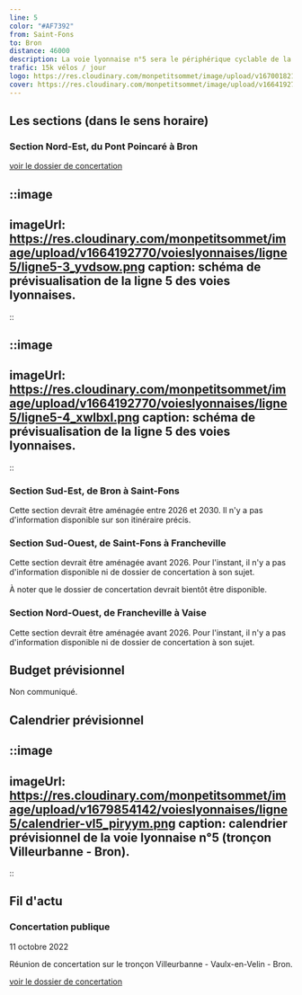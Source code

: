 ```yaml
---
line: 5
color: "#AF7392"
from: Saint-Fons
to: Bron
distance: 46000
description: La voie lyonnaise n°5 sera le périphérique cyclable de la métropole de Lyon. En effet cette ligne sera circulaire et sera la seule à ne pas traverser Lyon. Elle permettra en 2026 de relier Bron à Oullins, Sainte-Foy-les-Lyon, Francheville ou encore Tassin-la-Demi-Lune.
trafic: 15k vélos / jour
logo: https://res.cloudinary.com/monpetitsommet/image/upload/v1670018212/voieslyonnaises/ligne5/cover-vl5_bf9kkx.png
cover: https://res.cloudinary.com/monpetitsommet/image/upload/v1664192770/voieslyonnaises/ligne5/ligne5-4_xwlbxl.png
---
```


## Les sections (dans le sens horaire)

### Section Nord-Est, du Pont Poincaré à Bron

[voir le dossier de concertation](https://www.grandlyon.com/fileadmin/user_upload/media/pdf/grands-projets/concertation-reglementaire/20220916_voieslyonnaises_ligne5-nord-est_dossier.pdf)

::image
---
imageUrl: https://res.cloudinary.com/monpetitsommet/image/upload/v1664192770/voieslyonnaises/ligne5/ligne5-3_yvdsow.png
caption: schéma de prévisualisation de la ligne 5 des voies lyonnaises.
---
::

::image
---
imageUrl: https://res.cloudinary.com/monpetitsommet/image/upload/v1664192770/voieslyonnaises/ligne5/ligne5-4_xwlbxl.png
caption: schéma de prévisualisation de la ligne 5 des voies lyonnaises.
---
::

### Section Sud-Est, de Bron à Saint-Fons
Cette section devrait être aménagée entre 2026 et 2030. Il n'y a pas d'information disponible sur son itinéraire précis.

### Section Sud-Ouest, de Saint-Fons à Francheville
Cette section devrait être aménagée avant 2026. Pour l'instant, il n'y a pas d'information disponible ni de dossier de concertation à son sujet.

À noter que le dossier de concertation devrait bientôt être disponible.

### Section Nord-Ouest, de Francheville à Vaise
Cette section devrait être aménagée avant 2026. Pour l'instant, il n'y a pas d'information disponible ni de dossier de concertation à son sujet.

## Budget prévisionnel
Non communiqué.

## Calendrier prévisionnel

::image
---
imageUrl: https://res.cloudinary.com/monpetitsommet/image/upload/v1679854142/voieslyonnaises/ligne5/calendrier-vl5_piryym.png
caption: calendrier prévisionnel de la voie lyonnaise n°5 (tronçon Villeurbanne - Bron).
---
::


## Fil d'actu

### Concertation publique
11 octobre 2022

Réunion de concertation sur le tronçon Villeurbanne - Vaulx-en-Velin - Bron.

[voir le dossier de concertation](https://www.grandlyon.com/fileadmin/user_upload/media/pdf/grands-projets/concertation-reglementaire/20220916_voieslyonnaises_ligne5-nord-est_dossier.pdf)